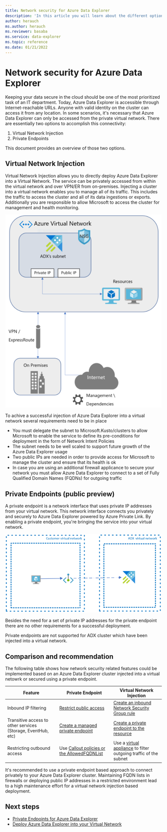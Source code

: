 ```yaml
---
title: Network security for Azure Data Explorer
description: 'In this article you will learn about the different options to secure your Azure Data Explorer cluster applying network security measures.'
author: herauch
ms.author: herauch
ms.reviewer: basaba
ms.service: data-explorer
ms.topic: reference
ms.date: 01/21/2022
---
```


# Network security for Azure Data Explorer

Keeping your data secure in the cloud should be one of the most prioritized task of an IT department. Today, Azure Data Explorer is accessible through Internet-reachable URLs. Anyone with valid identity on the cluster can access it from any location. In some scenarios, it's necessary that Azure Data Explorer can only be accessed from the private virtual network. There are essentially two options to accomplish this connectivity:
1.	Virtual Network Injection 
2.	Private Endpoints

This document provides an overview of those two options.

## Virtual Network Injection

Virtual Network Injection allows you to directly deploy Azure Data Explorer into a Virtual Network. The service can be privately accessed from within the virtual network and over VPN/ER from on-premises. Injecting a cluster into a virtual network enables you to manage all of its traffic. This includes the traffic to access the cluster and all of its data ingestions or exports. Additionally you are responsible to allow Microsoft to access the cluster for management and health monitoring.

![Schematic virtual network injection architecture.](media/vnet-deployment/vnet-diagram.png)

To achive a successful injection of Azure Data Explorer into a virtual network several requirements need to be in place

* You must delegate the subnet to Microsoft.Kusto/clusters to allow Microsoft to  enable the service to define its pre-conditions for deployment in the form of Network Intent Policies
* The subnet needs to be well scaled to support future growth of the Azure Data Explorer usage
* Two public IPs are needed in order to provide access for Microsoft to manage the cluster and ensure that its health is ok
* In case you are using an additional firewall applicance to secure your network you must allow Azure Data Explorer to connect to a set of Fully Qualified Domain Names (FQDNs) for outgoing traffic

## Private Endpoints (public preview)

A private endpoint is a network interface that uses private IP addresses from your virtual network. This network interface connects you privately and securely to Azure Data Explorer powered by Azure Private Link. By enabling a private endpoint, you're bringing the service into your virtual network.

![Schematic private endpoint based architecture.](media/security-network-private-endpoint/pe-diagram-detail.png)

Besides the need for a set of private IP addresses for the private endpoint there are no other requirements for a successful deployment.

Private endpoints are not supported for ADX cluster which have been injected into a virtual network.

## Comparison and recommendation

The following table shows how network security related features could be implemented based on an Azure Data Explorer cluster injected into a virtual netowrk or secured using a private endpoint.

|   Feature	| Private Endpoint  	| Virtual Network Injection  	|
|---	|---	|---	|
| Inbound IP filtering | [Restrict public access](security-network-restrict-public-access.md) | [Create an inbound Network Security Group rule](/azure/virtual-network/network-security-groups-overview)  	|
| Transitive access to other services (Storage, EventHub, etc) | [Create a managed private endpoint](security-network-managed-private-endpoint-create.md) | [Create a private endpoint to the resource](/azure/data-explorer/vnet-endpoint-storage-event-hub)  	|
| Restricting outbound access | Use [Callout policies or the AllowedFQDNList](security-network-restrict-outbound-access.md)	| Use a [virtual appliance](/azure/firewall/tutorial-firewall-deploy-portal) to filter outgoing traffic of the subnet |

It's recommended to use a private endpoint based approach to connect privately to your Azure Data Explorer cluster. Maintaining FQDN lists in firewalls or deploying public IP addresses in a restricted environment lead to a high maintenance effort for a virtual network injection based deployment.

## Next steps

* [Private Endpoints for Azure Data Explorer](secuurity-network-private-endpoint.md)
* [Deploy Azure Data Explorer into your Virtual Network](vnet-deployment.md)
